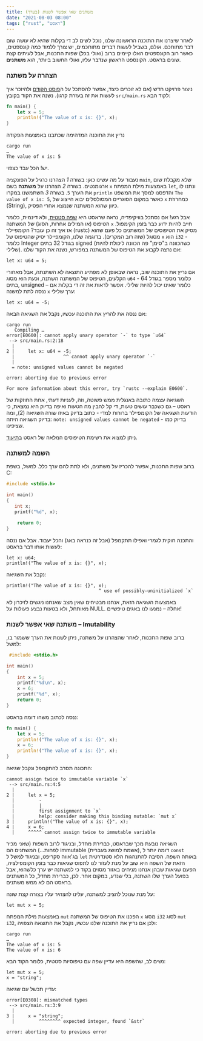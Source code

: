 ```yaml
---
title: משתנים שאי אפשר לשנות (בערך)
date: "2021-08-03 08:00"
tags: ["rust", "ראסט"]
---
```


לאחר שיצרנו את התוכנה הראשונה שלנו, נוכל לשים לב די בקלות שהיא לא עושה שום דבר מתוחכם. אולם, בשביל לעשות דברים מתוחכמים, יש צורך ללמוד כמה קונספטים, כאשר רוב הקונספטים האלו קיימים ברוב (ואולי בכל) שפות התכנות, אבל לעיתים קצת שונים בראסט.
הקונספט הראשון שנדבר עליו, ואולי החשוב ביותר, הוא **משתנים**.

### הצהרה על משתנה

ניצור פרויקט חדש (אם לא זוכרים כיצד, אפשר להסתכל על ה[פוסט הקודם]( https://blog.ass.af/rust/hello_world/) ולהיזכר איך לעשות את זה בעזרת קרגו). נשנה את הקוד בקובץ `src/main.rs` לקוד הבא:

```rust
fn main() {
    let x = 5;
    println!("The value of x is: {}", x);
}
```

נריץ את התוכנה המדהימה שכתבנו באמצעות הפקודה
```shell{outputLines: 2-3}
cargo run
…
The value of x is: 5
```
יש! הכל עבד כצפוי.

נעבור על מה עשינו כאן: בשורה *1* הצהרנו כרגיל על הפונקציה `main`, שלא מקבלת שום ארגומנטים. בשורה *2* הצהרנו על **משתנה** בשם `x` באמצעות מילת המפתח `let`, ונתנו לו את הערך `5`. בשורה *3* השתמשנו במקרו `println` והדפסנו למסך את המשפט `The value of x is: 5`, כאשר במקום הסוגריים המסולסלים יבוא הייצוג של `x` כמחרוזת (String), כיוון שהוא המשתנה שנמצא אחרי הפסיק.

אבל רגע! אם נסתכל בוויקיפדיה, נראה שראסט היא [שפה סטטית]( https://he.wikipedia.org/wiki/%D7%9E%D7%A2%D7%A8%D7%9B%D7%AA_%D7%98%D7%99%D7%A4%D7%95%D7%A1%D7%99%D7%9D#%D7%98%D7%99%D7%A4%D7%95%D7%A1%D7%99%D7%95%D7%AA_%D7%A1%D7%98%D7%98%D7%99%D7%AA), ולא דינמית, כלומר הטיפוס (או המילים אחרות, הסוג) של המשתנה `x` חייב להיות ידוע כבר בזמן הקימפול.  אז איך זה כן עובד? הקומפיילר (rustc) מסיק את הטיפוסים של המשתנים כל פעם שהוא מסוגל (שזה רוב המקרים). בדוגמה שלנו, הקומפיילר יסיק שהטיפוס של `x` הוא `i32` - כלומר Integer בגודל 32 בתים signed (כשהכוונה ב"סימן" פה הכוונה ליכולת להיות שלילי). אם נרצה לקבוע את הטיפוס של המשתנה במפורש, נשנה את הקוד שלנו:
```rust{numberLines: 2}
let x: u64 = 5;
```
אם נריץ את התוכנה שוב, נראה שבאופן לא מפתיע התוצאה לא השתנתה, אבל מאחורי הקלעים, הטיפוס של המשתנה השתנה, וכעת הוא מסוג `u64` - כלומר מספר בגודל 64 בתים, unsigned – כלומר שאינו יכול להיות שלילי. אפשר לראות את זה די בקלות אם ננסה לתת למשנה `x` ערך שלילי:
```rust{numberLines: 2}
let x: u64 = -5;
```
אם ננסה את להריץ את התוכנה עכשיו, נקבל את השגיאה הבאה:
```shell{outputLines: 2-13}
cargo run
   Compiling …
error[E0600]: cannot apply unary operator `-` to type `u64`
 --> src/main.rs:2:18
  |
2 |     let x: u64 = -5;
  |                  ^^ cannot apply unary operator `-`
  |
  = note: unsigned values cannot be negated

error: aborting due to previous error

For more information about this error, try `rustc --explain E0600`.
```

השגיאה עצמה כתובה באנגלית ממש פשוטה, וזה, לעניות דעתי, אחת החוזקות של ראסט – גם כשכבר עושים טעות, די קל להבין מה הטעות ואיפה בדיוק היא נמצאת, כי הודעות השגיאה של הקומפיילר ברורות למדי  - כתוב בדיוק באיזו שורה השגיאה (2), ומה בדיוק השגיאה היתה:
`note: unsigned values cannot be negated` -	בדיוק כמו שציפינו.

ניתן למצוא את רשימת הטיפוסים המלאה של ראסט ב[תיעוד]( https://doc.rust-lang.org/reference/types.html).

###  השמה למשתנה

ברוב שפות התכנות, אפשר להכריז על משתנים, ולא לתת להם ערך כלל. למשל, בשפת C:
```C
#include <stdio.h>

int main()
{
   int x;
   printf("%d", x);

    return 0;
}
```

והתכנה חוקית לגמרי ואפילו תתקמפל (אבל זה כנראה באג) והכל יעבוד. אבל אם ננסה לעשות אותו דבר בראסט:
```rust{numberLines: 2}
let x: u64;
println!("The value of x is: {}", x);
```
נקבל את השגיאה:
```shell{outputLines: 1-2}
println!("The value of x is: {}", x);
                                  ^ use of possibly-uninitialized `x`
```
באמצעות השגיאה הזאת, אנחנו מבטיחים שאין מצב שאנחנו ניגשים לזיכרון לא מאותחל, ולא בטעות נבצע פעולות על NULL. אחלה – נמנעו לנו באגים טיפשיים!

### משתנה שאי אפשר לשנות – Imutability

ברוב שפות התכנות, לאחר שהצהרנו על משתנה, ניתן לשנות את הערך ששמור בו, למשל:
```C
 #include <stdio.h>

int main()
{
    int x = 5;
    printf("%d\n", x);
    x = 6;
    printf("%d", x);
    return 0;
}
```
ננסה לכתוב משהו דומה בראסט:
```rust
fn main() {
    let x = 5;
    println!("The value of x is: {}", x);
    x = 6;
    println!("The value of x is: {}", x);
}
```
התכונה תסרב להתקמפל ונקבל שגיאה:
```shell{outputLines: 1-11}
cannot assign twice to immutable variable `x`
 --> src/main.rs:4:5
  |
2 |     let x = 5;
  |         -
  |         |
  |         first assignment to `x`
  |         help: consider making this binding mutable: `mut x`
3 |     println!("The value of x is: {}", x);
4 |     x = 6;
  |     ^^^^^ cannot assign twice to immutable variable
```
השגיאה נובעת מכך שבראסט, כברירת מחדל, ובניגוד לרוב השפות (שאני מכיר לפחות...) המשתנים הם immutable  (אשמח למושג בעברית), דומה יותר ל `const` בג'אווה סקריפט, ובניגוד למשל ל `let` באותה השפה.  הסיבה להתנהגות הלא סטנדרטית הזאת של השפה היא שוב על מנת לעזור לנו לתפוס שגיאות כבר בזמן הקומפילציה, הפעם שגיאות שבהן אנחנו מניחים באזור מסוים בקוד כי למשתנה יש ערך כלשהוא, אבל בפועל הערך שלו השתנה, בלי שנדע, במקום אחר. לכן, כברירת מחדל, כל המשתנים בראסט הם לא ממש משתנים.

על מנת שנוכל להציב למשתנה, עלינו להצהיר עליו בצורה קצת שונה:
```rust{numberLines: 2}
let mut x = 5;
```
באמצעות מילת המפתח `mut` הפכנו את הטיפוס של המשתנה `x` מסוג `i32` לסוג `mut i32`, ולכן אם נריץ את התוכנה שלנו עכשיו, נקבל את התוצאה הצפויה:
```shell{outputLines: 2-5}
cargo run
…
The value of x is: 5
The value of x is: 6
```
נשים לב, שהשפה היא עדיין שפה עם טיפוסיות סטטית, כלומר הקוד הבא:
```rust{numberLines: 2}
let mut x = 5;
x = "string";
```
עדיין תכשל עם שגיאה:
```shell{outputLines: 1-7}
error[E0308]: mismatched types
 --> src/main.rs:3:9
  |
3 |     x = "string";
  |         ^^^^^^^^ expected integer, found `&str`

error: aborting due to previous error
```
